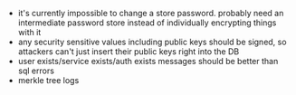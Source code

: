 * it's currently impossible to change a store password. probably need an intermediate password store instead of individually encrypting things with it
* any security sensitive values including public keys should be signed, so attackers can't just insert their public keys right into the DB
* user exists/service exists/auth exists messages should be better than sql errors
* merkle tree logs
